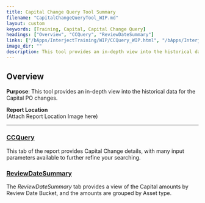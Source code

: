 ```yaml
---
title: Capital Change Query Tool Summary
filename: "CapitalChangeQueryTool_WIP.md"
layout: custom
keywords: [Training, Capital, Capital Change Query]
headings: ["Overview", "CCQuery", "ReviewDateSummary"]
links: ["/bApps/InterjectTraining/WIP/CCQuery_WIP.html", "/bApps/InterjectTraining/WIP/ReviewDateSummary_WIP.html"]
image_dir: ""
description: This tool provides an in-depth view into the historical data for the Capital PO changes.
---
```


## Overview

**Purpose**:  This tool provides an in-depth view into the historical data for the Capital PO changes.

**Report Location**<br>
(Attach Report Location Image here)

___
### [CCQuery](/bApps/InterjectTraining/WIP/CCQuery_WIP.html)

This tab of the report provides Capital Change details, with many input parameters available to further refine your searching.

### [ReviewDateSummary](/bApps/InterjectTraining/WIP/ReviewDateSummary_WIP.html)

The *ReviewDateSummary* tab provides a view of the Capital amounts by Review Date Bucket, and the amounts are grouped by Asset type.
